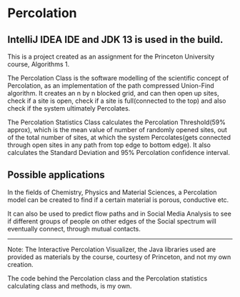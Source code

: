 # Percolation


IntelliJ IDEA IDE and JDK 13 is used in the build.
--

This is a project created as an assignment for the Princeton University course, Algorithms 1. 

The Percolation Class is the software modelling of the scientific concept of Percolation, as an implementation of the path compressed Union-Find algorithm. It creates an n by n blocked grid, and can then open up sites, check if a site is open, check if a site is full(connected to the top) and also check if the system ultimately Percolates.

The Percolation Statistics Class calculates the Percolation Threshold(59% approx), which is the mean value of number of randomly opened sites, out of the total number of sites, at which the system Percolates(gets connected through open sites in any path from top edge to bottom edge). It also calculates the Standard Deviation and 95% Percolation confidence interval.

Possible applications
---
In the fields of Chemistry, Physics and Material Sciences, a Percolation model can be created to find if a certain material is porous, conductive etc. 

It can also be used to predict flow paths and in Social Media Analysis to see if different groups of people on other edges of the Social spectrum will eventually connect, through mutual contacts.

---

Note: The Interactive Percolation Visualizer, the Java libraries used are provided as materials by the course, courtesy of Princeton, and not my own creation. 

The code behind the Percolation class and the Percolation statistics calculating class and methods, is my own.
